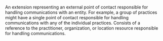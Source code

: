 An extension representing an external point of contact responsible for handling communications with an entity. 
For example, a group of practices might have a single point of contact responsible for handling communications with any of the individual practices.
Consists of a reference to the practitioner, organization, or location resource responsible for handling communications.